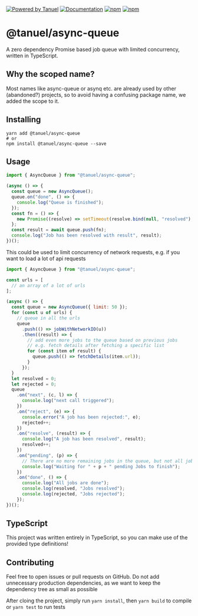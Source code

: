[![Powered by Tanuel](https://img.shields.io/badge/Powered%20by-Tanuel-b22.svg)](https://github.com/Tanuel)
[![Documentation](https://img.shields.io/badge/-Documentation-blueviolet.svg)](https://github.com/Tanuel/async-queue#readme)
[![npm](https://img.shields.io/npm/v/@tanuel/async-queue.svg?logo=npm)](https://www.npmjs.com/package/@tanuel/async-queue)
[![npm](https://img.shields.io/npm/dt/@tanuel/async-queue.svg?logo=npm)](https://www.npmjs.com/package/@tanuel/async-queue)

# @tanuel/async-queue

A zero dependency Promise based job queue with limited concurrency, written in TypeScript.

## Why the scoped name?

Most names like async-queue or asynq etc. are already used by other (abandoned?) projects, so to avoid
having a confusing package name, we added the scope to it.

## Installing

    yarn add @tanuel/async-queue
    # or
    npm install @tanuel/async-queue --save

## Usage

```javascript
import { AsyncQueue } from "@tanuel/async-queue";

(async () => {
  const queue = new AsyncQueue();
  queue.on("done", () => {
    console.log("Queue is finished");
  });
  const fn = () => {
    new Promise((resolve) => setTimeout(resolve.bind(null, "resolved"), 100));
  };
  const result = await queue.push(fn);
  console.log("Job has been resolved with result", result);
})();
```

This could be used to limit concurrency of network requests, e.g. if you want to load a lot of api requests

```javascript
import { AsyncQueue } from "@tanuel/async-queue";

const urls = [
  // an array of a lot of urls
];

(async () => {
  const queue = new AsyncQueue({ limit: 50 });
  for (const u of urls) {
    // queue in all the urls
    queue
      .push(() => jobWithNetworkIO(u))
      .then((result) => {
        // add even more jobs to the queue based on previous jobs
        // e.g. fetch details after fetching a specific list
        for (const item of result) {
          queue.push(() => fetchDetails(item.url));
        }
      });
  }
  let resolved = 0;
  let rejected = 0;
  queue
    .on("next", (c, l) => {
      console.log("next call triggered");
    })
    .on("reject", (e) => {
      console.error("A job has been rejected:", e);
      rejected++;
    })
    .on("resolve", (result) => {
      console.log("A job has been resolved", result);
      resolved++;
    })
    .on("pending", (p) => {
      // There are no more remaining jobs in the queue, but not all jobs have been finished
      console.log("Waiting for " + p + " pending Jobs to finish");
    })
    .on("done", () => {
      console.log("All jobs are done");
      console.log(resolved, "Jobs resolved");
      console.log(rejected, "Jobs rejected");
    });
})();
```

## TypeScript

This project was written entirely in TypeScript, so you can make use of the provided type definitions!

## Contributing

Feel free to open issues or pull requests on GitHub. Do not add unnecessary production dependencies, as we want
to keep the dependency tree as small as possible

After cloing the project, simply run `yarn install`, then `yarn build` to compile or `yarn test` to run tests
